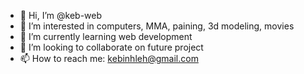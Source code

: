 - 👋 Hi, I’m @keb-web
- 👀 I’m interested in computers, MMA, paining, 3d modeling, movies
- 🌱 I’m currently learning web development
- 💞️ I’m looking to collaborate on future project
- 📫 How to reach me: kebinhleh@gmail.com

<!---
keb-web/keb-web is a ✨ special ✨ repository because its `README.md` (this file) appears on your GitHub profile.
You can click the Preview link to take a look at your changes.
--->

